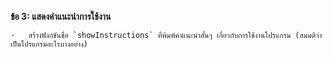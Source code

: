  **ข้อ 3: แสดงคำแนะนำการใช้งาน**
    
    -   สร้างฟังก์ชันชื่อ `showInstructions` ที่พิมพ์คำแนะนำสั้นๆ เกี่ยวกับการใช้งานโปรแกรม (สมมติว่าเป็นโปรแกรมอะไรบางอย่าง)